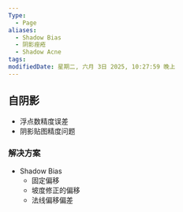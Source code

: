 ```yaml
---
Type:
  - Page
aliases:
  - Shadow Bias
  - 阴影痤疮
  - Shadow Acne
tags: 
modifiedDate: 星期二, 六月 3日 2025, 10:27:59 晚上
---
```


## 自阴影

- 浮点数精度误差
- 阴影贴图精度问题

### 解决方案

- Shadow Bias
    - 固定偏移
    - 坡度修正的偏移
    - 法线偏移偏差
